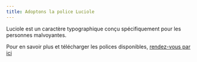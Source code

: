 ```yaml
---
title: Adoptons la police Luciole
---
```

Luciole est un caractère typographique conçu spécifiquement pour les personnes malvoyantes. 

Pour en savoir plus et télécharger les polices disponibles, [rendez-vous par ici](http://www.luciole-vision.com/#top)